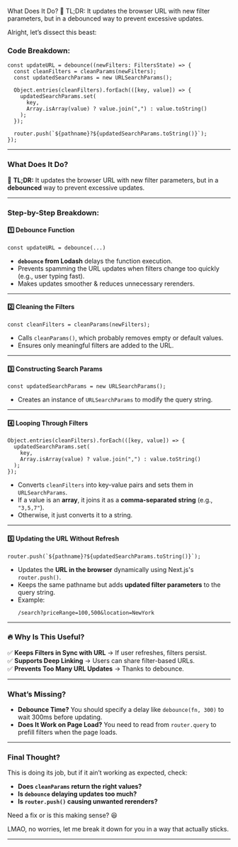 


  What Does It Do?
🚀 TL;DR: It updates the browser URL with new filter parameters, but in a debounced way to prevent excessive updates.

Alright, let’s dissect this beast:  

### **Code Breakdown:**
```tsx
const updateURL = debounce((newFilters: FiltersState) => {
  const cleanFilters = cleanParams(newFilters);
  const updatedSearchParams = new URLSearchParams();

  Object.entries(cleanFilters).forEach(([key, value]) => {
    updatedSearchParams.set(
      key,
      Array.isArray(value) ? value.join(",") : value.toString()
    );
  });

  router.push(`${pathname}?${updatedSearchParams.toString()}`);
});
```
---
### **What Does It Do?**
🚀 **TL;DR:** It updates the browser URL with new filter parameters, but in a **debounced** way to prevent excessive updates.  

---
### **Step-by-Step Breakdown:**
#### **1️⃣ Debounce Function**
```tsx
const updateURL = debounce(...)
```
- **`debounce` from Lodash** delays the function execution.  
- Prevents spamming the URL updates when filters change too quickly (e.g., user typing fast).  
- Makes updates smoother & reduces unnecessary rerenders.

---
#### **2️⃣ Cleaning the Filters**
```tsx
const cleanFilters = cleanParams(newFilters);
```
- Calls `cleanParams()`, which probably removes empty or default values.  
- Ensures only meaningful filters are added to the URL.  

---
#### **3️⃣ Constructing Search Params**
```tsx
const updatedSearchParams = new URLSearchParams();
```
- Creates an instance of `URLSearchParams` to modify the query string.  

---
#### **4️⃣ Looping Through Filters**
```tsx
Object.entries(cleanFilters).forEach(([key, value]) => {
  updatedSearchParams.set(
    key,
    Array.isArray(value) ? value.join(",") : value.toString()
  );
});
```
- Converts `cleanFilters` into key-value pairs and sets them in `URLSearchParams`.  
- If a value is an **array**, it joins it as a **comma-separated string** (e.g., `"3,5,7"`).  
- Otherwise, it just converts it to a string.  

---
#### **5️⃣ Updating the URL Without Refresh**
```tsx
router.push(`${pathname}?${updatedSearchParams.toString()}`);
```
- Updates the **URL in the browser** dynamically using Next.js's `router.push()`.  
- Keeps the same pathname but adds **updated filter parameters** to the query string.  
- Example:
  ```
  /search?priceRange=100,500&location=NewYork
  ```

---
### **🔥 Why Is This Useful?**
✅ **Keeps Filters in Sync with URL** → If user refreshes, filters persist.  
✅ **Supports Deep Linking** → Users can share filter-based URLs.  
✅ **Prevents Too Many URL Updates** → Thanks to debounce.  

---
### **What’s Missing?**
- **Debounce Time?** You should specify a delay like `debounce(fn, 300)` to wait 300ms before updating.  
- **Does It Work on Page Load?** You need to read from `router.query` to prefill filters when the page loads.  

---
### **Final Thought?**
This is doing its job, but if it ain’t working as expected, check:
- **Does `cleanParams` return the right values?**
- **Is `debounce` delaying updates too much?**
- **Is `router.push()` causing unwanted rerenders?**

Need a fix or is this making sense? 😆








LMAO, no worries, let me break it down for you in a way that actually sticks.  

---




